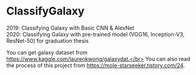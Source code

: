# ClassifyGalaxy
2019: Classifying Galaxy with Basic CNN & AlexNet</br>
2020: Classifying Galaxy with pre-trained model (VGG16, Inception-V3, ResNet-50) for graduation thesis


You can get galaxy dataset from https://www.kaggle.com/laurenkwong/galaxydat.</br>
You can also read the process of this project from https://mole-starseeker.tistory.com/24.
